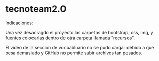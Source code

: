 # tecnoteam2.0


Indicaciones:

Una vez desacragdo el proyecto las carpetas de bootstrap, css, img, y fuentes colocarlas dentro de otra carpeta llamada "recursos".

El video de la seccion de vocuabluario no se pudo cargar debido a que pesa demasiado y GitHub no permite subir archivos tan pesados.
